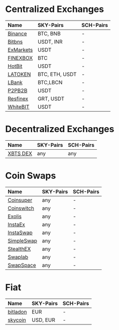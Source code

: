 # Centralized Exchanges

|Name|SKY-Pairs|SCH-Pairs|
|:--|:--|:--|
|[Binance](https://binance.com)|BTC, BNB|-|
|[Bitbns](https://bitbns.com)|USDT, INR|-|
|[ExMarkets](https://exmarkets.com/trade/sky-usdt)|USDT|-|
|[FINEXBOX](http://www.finexbox.com)|BTC|-|
|[HotBit](https://www.hotbit.io/exchange?symbol=SKY_USDT)|USDT|-|
|[LATOKEN](https://latoken.com)|BTC, ETH, USDT|-|
|[LBank](http://www.lbank.io)|BTC,LBCN|-|
|[P2PB2B](https://www.p2pb2b.com/)|USDT|-|
|[Resfinex](https://trade.resfinex.com/trade/SKY_USDT)|GRT, USDT|-|
|[WhiteBIT](https://whitebit.com/trade/SKY_USDT)|USDT|-|

# Decentralized Exchanges

|Name|SKY-Pairs|SCH-Pairs|
|:--|:--|:--|
|[XBTS DEX](https://ex.xbts.io)|any|any|

# Coin Swaps

|Name|SKY-Pairs|SCH-Pairs|
|:--|:--|:--|
|[Coinsuper](https://www.coinsuper.com/)|any|-|
|[Coinswitch](https://exchange.skycoin.com)|any|-|
|[Exolis](https://exolix.com/)|any|-|
|[InstaEx](https://instaex.io/)|any|-|
|[InstaSwap](https://instaswap.io/)|any|-|
|[SimpleSwap](https://simpleswap.io/)|any|-|
|[StealthEX](https://stealthex.io)|any|-|
|[Swaplab](https://swaplab.cc)|any|-|
|[SwapSpace](https://swapspace.co)|any|-|

# Fiat

|Name|SKY-Pairs|SCH-Pairs|
|:--|:--|:--|
|[bitladon](https://www.bitladon.com/)|EUR|-|
|[skycoin](https://skycoin.com/buy-fiat)|USD, EUR|-|
